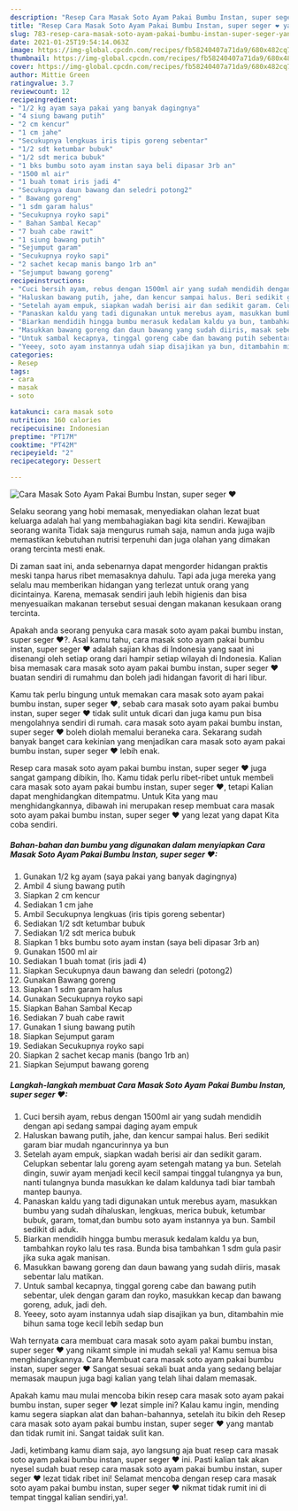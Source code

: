 ```yaml
---
description: "Resep Cara Masak Soto Ayam Pakai Bumbu Instan, super seger ❤ yang lezat dan Mudah Dibuat"
title: "Resep Cara Masak Soto Ayam Pakai Bumbu Instan, super seger ❤ yang lezat dan Mudah Dibuat"
slug: 783-resep-cara-masak-soto-ayam-pakai-bumbu-instan-super-seger-yang-lezat-dan-mudah-dibuat
date: 2021-01-25T19:54:14.063Z
image: https://img-global.cpcdn.com/recipes/fb58240407a71da9/680x482cq70/cara-masak-soto-ayam-pakai-bumbu-instan-super-seger-❤-foto-resep-utama.jpg
thumbnail: https://img-global.cpcdn.com/recipes/fb58240407a71da9/680x482cq70/cara-masak-soto-ayam-pakai-bumbu-instan-super-seger-❤-foto-resep-utama.jpg
cover: https://img-global.cpcdn.com/recipes/fb58240407a71da9/680x482cq70/cara-masak-soto-ayam-pakai-bumbu-instan-super-seger-❤-foto-resep-utama.jpg
author: Mittie Green
ratingvalue: 3.7
reviewcount: 12
recipeingredient:
- "1/2 kg ayam saya pakai yang banyak dagingnya"
- "4 siung bawang putih"
- "2 cm kencur"
- "1 cm jahe"
- "Secukupnya lengkuas iris tipis goreng sebentar"
- "1/2 sdt ketumbar bubuk"
- "1/2 sdt merica bubuk"
- "1 bks bumbu soto ayam instan saya beli dipasar 3rb an"
- "1500 ml air"
- "1 buah tomat iris jadi 4"
- "Secukupnya daun bawang dan seledri potong2"
- " Bawang goreng"
- "1 sdm garam halus"
- "Secukupnya royko sapi"
- " Bahan Sambal Kecap"
- "7 buah cabe rawit"
- "1 siung bawang putih"
- "Sejumput garam"
- "Secukupnya royko sapi"
- "2 sachet kecap manis bango 1rb an"
- "Sejumput bawang goreng"
recipeinstructions:
- "Cuci bersih ayam, rebus dengan 1500ml air yang sudah mendidih dengan api sedang sampai daging ayam empuk"
- "Haluskan bawang putih, jahe, dan kencur sampai halus. Beri sedikit garam biar mudah ngancurinnya ya bun"
- "Setelah ayam empuk, siapkan wadah berisi air dan sedikit garam. Celupkan sebentar lalu goreng ayam setengah matang ya bun. Setelah dingin, suwir ayam menjadi kecil kecil sampai tinggal tulangnya ya bun, nanti tulangnya bunda masukkan ke dalam kaldunya tadi biar tambah mantep baunya."
- "Panaskan kaldu yang tadi digunakan untuk merebus ayam, masukkan bumbu yang sudah dihaluskan, lengkuas, merica bubuk, ketumbar bubuk, garam, tomat,dan bumbu soto ayam instannya ya bun. Sambil sedikit di aduk."
- "Biarkan mendidih hingga bumbu merasuk kedalam kaldu ya bun, tambahkan royko lalu tes rasa. Bunda bisa tambahkan 1 sdm gula pasir jika suka agak manisan."
- "Masukkan bawang goreng dan daun bawang yang sudah diiris, masak sebentar lalu matikan."
- "Untuk sambal kecapnya, tinggal goreng cabe dan bawang putih sebentar, ulek dengan garam dan royko, masukkan kecap dan bawang goreng, aduk, jadi deh."
- "Yeeey, soto ayam instannya udah siap disajikan ya bun, ditambahin mie bihun sama toge kecil lebih sedap bun"
categories:
- Resep
tags:
- cara
- masak
- soto

katakunci: cara masak soto 
nutrition: 160 calories
recipecuisine: Indonesian
preptime: "PT17M"
cooktime: "PT42M"
recipeyield: "2"
recipecategory: Dessert

---
```



![Cara Masak Soto Ayam Pakai Bumbu Instan, super seger ❤](https://img-global.cpcdn.com/recipes/fb58240407a71da9/680x482cq70/cara-masak-soto-ayam-pakai-bumbu-instan-super-seger-❤-foto-resep-utama.jpg)

Selaku seorang yang hobi memasak, menyediakan olahan lezat buat keluarga adalah hal yang membahagiakan bagi kita sendiri. Kewajiban seorang  wanita Tidak saja mengurus rumah saja, namun anda juga wajib memastikan kebutuhan nutrisi terpenuhi dan juga olahan yang dimakan orang tercinta mesti enak.

Di zaman  saat ini, anda sebenarnya dapat mengorder hidangan praktis meski tanpa harus ribet memasaknya dahulu. Tapi ada juga mereka yang selalu mau memberikan hidangan yang terlezat untuk orang yang dicintainya. Karena, memasak sendiri jauh lebih higienis dan bisa menyesuaikan makanan tersebut sesuai dengan makanan kesukaan orang tercinta. 



Apakah anda seorang penyuka cara masak soto ayam pakai bumbu instan, super seger ❤?. Asal kamu tahu, cara masak soto ayam pakai bumbu instan, super seger ❤ adalah sajian khas di Indonesia yang saat ini disenangi oleh setiap orang dari hampir setiap wilayah di Indonesia. Kalian bisa memasak cara masak soto ayam pakai bumbu instan, super seger ❤ buatan sendiri di rumahmu dan boleh jadi hidangan favorit di hari libur.

Kamu tak perlu bingung untuk memakan cara masak soto ayam pakai bumbu instan, super seger ❤, sebab cara masak soto ayam pakai bumbu instan, super seger ❤ tidak sulit untuk dicari dan juga kamu pun bisa mengolahnya sendiri di rumah. cara masak soto ayam pakai bumbu instan, super seger ❤ boleh diolah memalui beraneka cara. Sekarang sudah banyak banget cara kekinian yang menjadikan cara masak soto ayam pakai bumbu instan, super seger ❤ lebih enak.

Resep cara masak soto ayam pakai bumbu instan, super seger ❤ juga sangat gampang dibikin, lho. Kamu tidak perlu ribet-ribet untuk membeli cara masak soto ayam pakai bumbu instan, super seger ❤, tetapi Kalian dapat menghidangkan ditempatmu. Untuk Kita yang mau menghidangkannya, dibawah ini merupakan resep membuat cara masak soto ayam pakai bumbu instan, super seger ❤ yang lezat yang dapat Kita coba sendiri.

<!--inarticleads1-->

##### Bahan-bahan dan bumbu yang digunakan dalam menyiapkan Cara Masak Soto Ayam Pakai Bumbu Instan, super seger ❤:

1. Gunakan 1/2 kg ayam (saya pakai yang banyak dagingnya)
1. Ambil 4 siung bawang putih
1. Siapkan 2 cm kencur
1. Sediakan 1 cm jahe
1. Ambil Secukupnya lengkuas (iris tipis goreng sebentar)
1. Sediakan 1/2 sdt ketumbar bubuk
1. Sediakan 1/2 sdt merica bubuk
1. Siapkan 1 bks bumbu soto ayam instan (saya beli dipasar 3rb an)
1. Gunakan 1500 ml air
1. Sediakan 1 buah tomat (iris jadi 4)
1. Siapkan Secukupnya daun bawang dan seledri (potong2)
1. Gunakan  Bawang goreng
1. Siapkan 1 sdm garam halus
1. Gunakan Secukupnya royko sapi
1. Siapkan  Bahan Sambal Kecap
1. Sediakan 7 buah cabe rawit
1. Gunakan 1 siung bawang putih
1. Siapkan Sejumput garam
1. Sediakan Secukupnya royko sapi
1. Siapkan 2 sachet kecap manis (bango 1rb an)
1. Siapkan Sejumput bawang goreng




<!--inarticleads2-->

##### Langkah-langkah membuat Cara Masak Soto Ayam Pakai Bumbu Instan, super seger ❤:

1. Cuci bersih ayam, rebus dengan 1500ml air yang sudah mendidih dengan api sedang sampai daging ayam empuk
1. Haluskan bawang putih, jahe, dan kencur sampai halus. Beri sedikit garam biar mudah ngancurinnya ya bun
1. Setelah ayam empuk, siapkan wadah berisi air dan sedikit garam. Celupkan sebentar lalu goreng ayam setengah matang ya bun. Setelah dingin, suwir ayam menjadi kecil kecil sampai tinggal tulangnya ya bun, nanti tulangnya bunda masukkan ke dalam kaldunya tadi biar tambah mantep baunya.
1. Panaskan kaldu yang tadi digunakan untuk merebus ayam, masukkan bumbu yang sudah dihaluskan, lengkuas, merica bubuk, ketumbar bubuk, garam, tomat,dan bumbu soto ayam instannya ya bun. Sambil sedikit di aduk.
1. Biarkan mendidih hingga bumbu merasuk kedalam kaldu ya bun, tambahkan royko lalu tes rasa. Bunda bisa tambahkan 1 sdm gula pasir jika suka agak manisan.
1. Masukkan bawang goreng dan daun bawang yang sudah diiris, masak sebentar lalu matikan.
1. Untuk sambal kecapnya, tinggal goreng cabe dan bawang putih sebentar, ulek dengan garam dan royko, masukkan kecap dan bawang goreng, aduk, jadi deh.
1. Yeeey, soto ayam instannya udah siap disajikan ya bun, ditambahin mie bihun sama toge kecil lebih sedap bun




Wah ternyata cara membuat cara masak soto ayam pakai bumbu instan, super seger ❤ yang nikamt simple ini mudah sekali ya! Kamu semua bisa menghidangkannya. Cara Membuat cara masak soto ayam pakai bumbu instan, super seger ❤ Sangat sesuai sekali buat anda yang sedang belajar memasak maupun juga bagi kalian yang telah lihai dalam memasak.

Apakah kamu mau mulai mencoba bikin resep cara masak soto ayam pakai bumbu instan, super seger ❤ lezat simple ini? Kalau kamu ingin, mending kamu segera siapkan alat dan bahan-bahannya, setelah itu bikin deh Resep cara masak soto ayam pakai bumbu instan, super seger ❤ yang mantab dan tidak rumit ini. Sangat taidak sulit kan. 

Jadi, ketimbang kamu diam saja, ayo langsung aja buat resep cara masak soto ayam pakai bumbu instan, super seger ❤ ini. Pasti kalian tak akan nyesel sudah buat resep cara masak soto ayam pakai bumbu instan, super seger ❤ lezat tidak ribet ini! Selamat mencoba dengan resep cara masak soto ayam pakai bumbu instan, super seger ❤ nikmat tidak rumit ini di tempat tinggal kalian sendiri,ya!.

